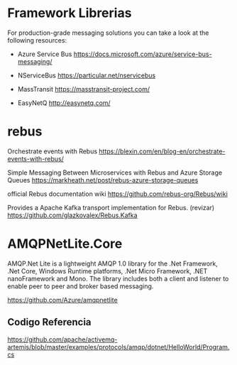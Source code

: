 
# Framework Librerias 


For production-grade messaging solutions you can take a look at the following resources:

-   Azure Service Bus
    https://docs.microsoft.com/azure/service-bus-messaging/

-    NServiceBus
    https://particular.net/nservicebus

-    MassTransit
    https://masstransit-project.com/

-    EasyNetQ
    http://easynetq.com/

# rebus

Orchestrate events with Rebus
https://blexin.com/en/blog-en/orchestrate-events-with-rebus/
 
 
Simple Messaging Between Microservices with Rebus and Azure Storage Queues
https://markheath.net/post/rebus-azure-storage-queues 

official Rebus documentation wiki
https://github.com/rebus-org/Rebus/wiki

Provides a Apache Kafka transport implementation for Rebus. (revizar)
https://github.com/glazkovalex/Rebus.Kafka

# AMQPNetLite.Core

AMQP.Net Lite is a lightweight AMQP 1.0 library for the .Net Framework, .Net Core, Windows Runtime platforms, .Net Micro Framework, .NET nanoFramework and Mono. The library includes both a client and listener to enable peer to peer and broker based messaging.

https://github.com/Azure/amqpnetlite

## Codigo Referencia

https://github.com/apache/activemq-artemis/blob/master/examples/protocols/amqp/dotnet/HelloWorld/Program.cs
